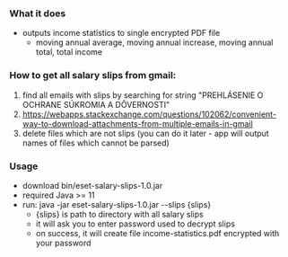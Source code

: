 ### What it does
- outputs income statistics to single encrypted PDF file
  - moving annual average, moving annual increase, moving annual total, total income

### How to get all salary slips from gmail:
1. find all emails with slips by searching for string "PREHLÁSENIE O OCHRANE SÚKROMIA A DÔVERNOSTI"
2. https://webapps.stackexchange.com/questions/102062/convenient-way-to-download-attachments-from-multiple-emails-in-gmail
3. delete files which are not slips (you can do it later - app will output names of files which cannot be parsed)

### Usage
- download bin/eset-salary-slips-1.0.jar
- required Java >= 11
- run: java -jar eset-salary-slips-1.0.jar --slips {slips}
  - {slips} is path to directory with all salary slips
  - it will ask you to enter password used to decrypt slips
  - on success, it will create file income-statistics.pdf encrypted with your password